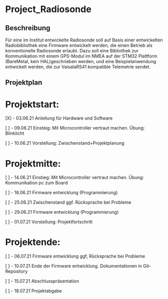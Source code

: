 # Project_Radiosonde

## Beschreibung

Für eine im Institut entwickelte Radiosonde soll auf Basis einer entwickelten Radiobibliothek eine Firmware entwickelt werden,
die einen Betrieb als konventionelle Radiosonde erlaubt. 
Dazu soll eine Bibliothek zur Kommunikation mit einem GPS-Modul im NMEA auf der STM32 Plattform (BareMetal, kein HAL)geschrieben werden,
und eine Beispielanwendung entwickelt werden, die zur VaisalaRS41 kompatible Telemetrie sendet.

## Projektplan

# Projektstart:

[X]	- 03.06.21	Anleitung für Hardware und Software													
	
[ ]	- 09.06.21	Einsteig: Mit Microcontroller vertraut machen. Übung: Blinklicht					
	
[ ]	- 10.06.21	Vorstellung: Zwischenstand+Projektplanung											
	
	
# Projektmitte:

[ ]	- 14.06.21	Einstieg: Mit Microcontroller vertraut machen. Übung: Kommunikation pc zum Board	
	
[ ]	- 18.06.21	Firmware entwicklung (Programmierung)												
	
[ ]	- 25.06.21	Zwischenstand ggf. Rücksprache bei Probleme											
	
[ ]	- 29.06.21	Firmware entwicklung (Programmierung)												
	
[ ]	- 01.07.21	Vorstellung: Projektfortschritt														
	

# Projektende:

[ ]	- 06.07.21	Firmware entwicklung ggf, Rücksprache bei Probleme									
	
[ ]	- 10.07.21	Ende der Firmware entwicklung. Dokumentationen in Git-Repository					
	
[ ]	- 15.07.21	Abschlusspräsentation																
	
[ ]	- 18.07.21	Projektabgabe																		
	

